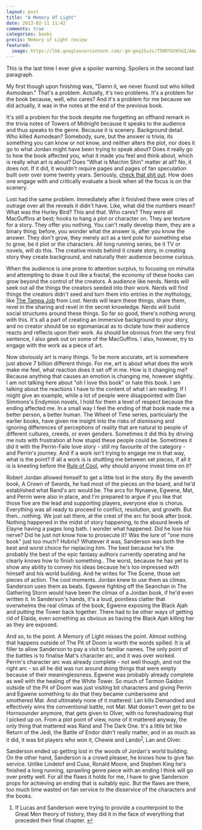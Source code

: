 ```yaml
---
layout: post
title: "A Memory Of Light"
date: 2013-02-11 21:42
comments: true
categories: books
precis: Memory of Light review
featured:
  image: https://lh6.googleusercontent.com/-gH-geqJ5uJs/T5NRfGVKhGI/AAAAAAAAAtM/-G0txTMFMWE/s800/Darrell-Sweet_Memory-of-Light_sketch.jpg
---
```

This is the last time I ever give a spoiler warning. Spoilers in the second last paragraph.

My first though upon finishing was, "Damn it, we never found out who killed Asmodean." That's a problem. Actually, it's two problems. It's a problem for the book because, well, who cares? And it's a problem for me because we did actually, it was in the notes at the end of the previous book.

It's still a problem for the book despite me forgetting an offhand remark in the trivia notes of Towers of Midnight because it speaks to the audience and thus speaks to the genre. Because it is scenery. Background detail. Who killed Asmodean? Somebody, sure, but the answer is trivia, its something you can know or not know, and neither alters the plot, nor does it go to what Jordan might have been trying to speak about? Does it really go to how the book affected you, what it made you feel and think about, which is really what art is about? Does "What is Maichin Shin" matter at all? No, it does not. If it did, it wouldn't require pages and pages of fan speculation built over over some twenty years. Seriously, [check that shit out](http://wotfaq.dragonmount.com/node/36). How does one engage with and critically evaluate a book when all the focus is on the scenery.

Lost had the same problem. Immediately after it finished there were cries of outrage over all the reveals it didn't have. Like, what did the numbers mean? What was the Hurley Bird? This and that. Who cares? They were all MacGuffins at best; hooks to hang a plot or character on. They are texture for a story. They offer you nothing. You can't really develop them, they are a binary thing; before, you wonder what the answer is, after you know the answer. They don't grow, they merely act as a tent pole for something else to grow, be it plot or the characters. All long running series, be it TV or novels, will do this. The creative minds behind it create story, in creating story they create background, and naturally their audience become curious.

When the audience is one prone to attention surplus, to focusing on minutia and attempting to draw it out like a fractal, the economy of these hooks can grow beyond the control of the creators. A audience like nerds. Nerds will seek out all the things the creators seeded into their work. Nerds will find things the creators didn't seed and turn them into entries in the mythology, like [The Tampa Job](http://lostpedia.wikia.com/wiki/Tampa_job) from Lost. Nerds will learn these things, share them, revel in the sharing and revel in the secret knowledge. Nerds will build social structures around these things. So far so good, there's nothing wrong with this. It's all a part of creating an immersive background to your story, and no creator should be so egomaniacal as to dictate how their audience reacts and reflects upon their work. As should be obvious from the very first sentence, I also geek out on some of the MacGuffins. I also, however, try to engage with the work as a piece of art.

Now obviously art is many things. To be more accurate, art is somewhere just above 7 billion different things. For me, art is about what does the work make me feel, what reaction does it set off in me. How is it changing me? Because anything that causes an emotion is changing me, however slightly. I am not talking here about "oh I love this book" or hate this book. I am talking about the reactions I have to the content of what I am reading. If I might give an example, while a lot of people were disappointed with Dan Simmons's Endymion novels, I hold for them a level of respect because the ending affected me. In a small way I feel the ending of that book made me a better person, a better human. The Wheel of Time series, particularly the earlier books, have given me insight into the risks of dismissing and ignoring differences of perceptions of reality that are natural to people of different cultures, creeds, or even genders. Sometimes it did this by driving me nuts with frustration at how stupid these people could be. Sometimes it did it with the Perrin-Faile love story - still my favourite of the category - and Perrin's journey. And if a work isn't trying to engage me in that way, what is the point? If all a work is is shuttling me between set pieces, if all it is is kneeling before the [Rule of Cool](http://tvtropes.org/pmwiki/pmwiki.php/Main/RuleOfCool), why should anyone invest time on it?

Robert Jordan allowed himself to get a little lost in the story. By the seventh book, A Crown of Swords, he had most of the pieces on the board, and he'd established what Rand's arc would be. The arcs for Nynaeve, Egwene, Mat, and Perrin were also in place, and I'm prepared to argue if you like that those five are the lead and supporting players, everyone else is chorus. Everything was all ready to proceed to conflict, resolution, and growth. But then…nothing. We just sat there, at the crest of the arc for book after book. Nothing happened in the midst of story happening, to the absurd levels of Elayne having a pages long bath. I wonder what happened. Did he lose his nerve? Did he just not know how to prosecute it? Was the lure of "one more book" just too much? Hubris? Whatever it was, Sanderson was both the best and worst choice for replacing him. The best because he's the probably the best of the epic fantasy authors currently operating and he clearly knows how to finish something.. The worst, because he has yet to show any ability to convey his ideas because he's too impressed with himself and his world building. And he writes for The Scene, those set pieces of action. The cool moments. Jordan knew to use them as climax. Sanderson uses them as beats. Egwene fighting off the Seanchan in The Gathering Storm would have been the climax of a Jordan book, if he'd even written it. In Sanderson's hands, it's a loud, pointless clatter that overwhelms the real climax of the book, Egwene exposing the Black Ajah and putting the Tower back together. There had to be other ways of getting rid of Elaida, even something as obvious as having the Black Ajah killing her as they are exposed.

And so, to the point. A Memory of Light misses the point. Almost nothing that happens outside of The Pit of Doom is worth the words spilled. It is all filler to allow Sanderson to pay a visit to familiar names. The only point of the battles is to finalise Mat's character arc, and it was over worked. Perrin's character arc was already complete - not well though, and not the right arc - so all he did was run around doing things that were empty because of their meaninglessness. Egwene was probably already complete as well with the healing of the White Tower. So much of Tarmon Gaidon outside of the Pit of Doom was just visiting bit characters and giving Perrin and Egwene something to do that they became cumbersome and smothered Mat. And ultimately none of it mattered: Lan kills Demandred and effectively wins the conventional battle, not Mat. Mat doesn't even get to be Hornsounder anymore, that gets given to Olver, with no foreshadowing that I picked up on. From a plot point of view, none of it mattered anyway, the only thing that mattered was Rand and The Dark One. It's a little bit like Return of the Jedi, the Battle of Endor didn't really matter, and in as much as it did, it was bit players who won it, Chewie and Lando<sup><a id="fnr1" href="#fn1">1</a></sup>, Lan and Olver.

Sanderson ended up getting lost in the woods of Jordan's world building. On the other hand, Sanderson is a crowd pleaser, he knows how to give fan service. Unlike Lindelof and Cuse, Ronald Moore, and Stephen King he's finished a long running, sprawling genre piece with an ending I think will go over pretty well. For all the flaws it holds for me, I have to give Sanderson props for achieving an ending that is suitably epic. But the flaws are there, too much time wasted on fan service to the disservice of the characters and the books.



1. If Lucas and Sanderson were trying to provide a counterpoint to the Great Men theory of history, they did it in the face of everything that preceded their final chapter. <a id="fn1" href="#fnr1">&#8617;</a>
